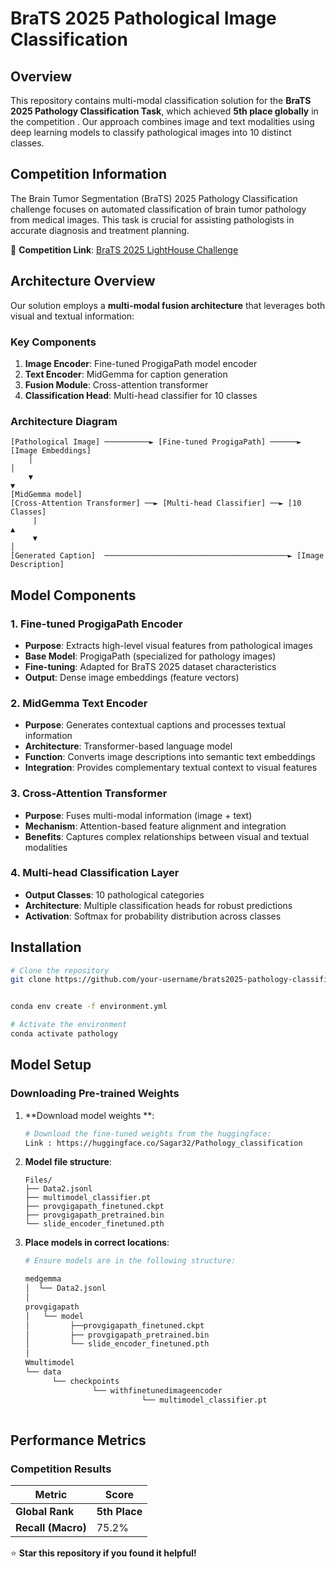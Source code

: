 # BraTS 2025 Pathological Image Classification 

## Overview

This repository contains  multi-modal classification solution for the **BraTS 2025 Pathology Classification Task**, which achieved **5th place globally** in the competition . Our approach combines image and text modalities using  deep learning models to classify pathological images into 10 distinct classes.

## Competition Information

The Brain Tumor Segmentation (BraTS) 2025 Pathology Classification challenge focuses on automated classification of brain tumor pathology from medical images. This task is crucial for assisting pathologists in accurate diagnosis and treatment planning.

🔗 **Competition Link**: [BraTS 2025 LightHouse Challenge](https://www.synapse.org/Synapse:syn64153130/wiki/631458)

## Architecture Overview

Our solution employs a **multi-modal fusion architecture** that leverages both visual and textual information:

### Key Components

1. **Image Encoder**: Fine-tuned ProgigaPath model encoder
2. **Text Encoder**: MidGemma for caption generation
3. **Fusion Module**: Cross-attention transformer
4. **Classification Head**: Multi-head classifier for 10 classes

### Architecture Diagram

```
[Pathological Image] ──────────► [Fine-tuned ProgigaPath] ──────► [Image Embeddings]
    │                                                                     │
    ▼                                                                     ▼
[MidGemma model]                                                   [Cross-Attention Transformer] ──► [Multi-head Classifier] ──► [10 Classes]
     |                                                                    ▲
     ▼                                                                    │
[Generated Caption]  ─────────────────────────────────────────► [Image Description]
```


## Model Components

### 1. Fine-tuned ProgigaPath Encoder
- **Purpose**: Extracts high-level visual features from pathological images
- **Base Model**: ProgigaPath (specialized for pathology images)
- **Fine-tuning**: Adapted for BraTS 2025 dataset characteristics
- **Output**: Dense image embeddings (feature vectors)

### 2. MidGemma Text Encoder
- **Purpose**: Generates contextual captions and processes textual information
- **Architecture**: Transformer-based language model
- **Function**: Converts image descriptions into semantic text embeddings
- **Integration**: Provides complementary textual context to visual features

### 3. Cross-Attention Transformer
- **Purpose**: Fuses multi-modal information (image + text)
- **Mechanism**: Attention-based feature alignment and integration
- **Benefits**: Captures complex relationships between visual and textual modalities

### 4. Multi-head Classification Layer
- **Output Classes**: 10 pathological categories
- **Architecture**: Multiple classification heads for robust predictions
- **Activation**: Softmax for probability distribution across classes


## Installation

```bash
# Clone the repository
git clone https://github.com/your-username/brats2025-pathology-classification.git


conda env create -f environment.yml

# Activate the environment
conda activate pathology
```

## Model Setup

### Downloading Pre-trained Weights

1. **Download model weights **:
   ```bash
   # Download the fine-tuned weights from the huggingface: 
   Link : https://huggingface.co/Sagar32/Pathology_classification
   ```

2. **Model file structure**:
   ```
   Files/
   ├── Data2.jsonl
   ├── multimodel_classifier.pt
   ├── provgigapath_finetuned.ckpt
   ├── provgigapath_pretrained.bin
   └── slide_encoder_finetuned.pth
   ```

3. **Place models in correct locations**:
   ```bash
   # Ensure models are in the following structure:

   medgemma
   │  └── Data2.jsonl
   │
   provgigapath
   │   └── model  
   │         ├──provgigapath_finetuned.ckpt
   │         ├── provgigapath_pretrained.bin
   │         └── slide_encoder_finetuned.pth
   │ 
   Wmultimodel
   └── data
         └── checkpoints
                  └── withfinetunedimageencoder
                             └── multimodel_classifier.pt
  
   ```




## Performance Metrics

### Competition Results

| Metric | Score |
|--------|-------|
| **Global Rank** | **5th Place**  |
| **Recall (Macro)** | 75.2% |





⭐ **Star this repository if you found it helpful!**
